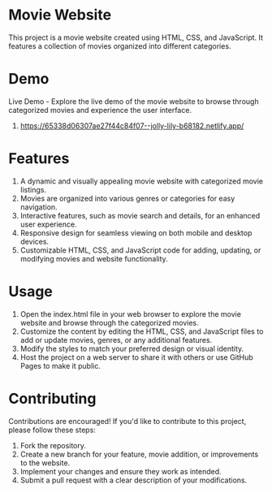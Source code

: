 # Movie Website

This project is a movie website created using HTML, CSS, and JavaScript. It features a collection of movies organized into different categories.

# Demo
Live Demo - Explore the live demo of the movie website to browse through categorized movies and experience the user interface.
1) https://65338d06307ae27f44c84f07--jolly-lily-b68182.netlify.app/

# Features

1) A dynamic and visually appealing movie website with categorized movie listings.
2) Movies are organized into various genres or categories for easy navigation.
3) Interactive features, such as movie search and details, for an enhanced user experience.
4) Responsive design for seamless viewing on both mobile and desktop devices.
5) Customizable HTML, CSS, and JavaScript code for adding, updating, or modifying movies and website functionality.

# Usage

1) Open the index.html file in your web browser to explore the movie website and browse through the categorized movies.
2) Customize the content by editing the HTML, CSS, and JavaScript files to add or update movies, genres, or any additional features.
3) Modify the styles to match your preferred design or visual identity.
4) Host the project on a web server to share it with others or use GitHub Pages to make it public.

# Contributing
Contributions are encouraged! If you'd like to contribute to this project, please follow these steps:

1) Fork the repository.
2) Create a new branch for your feature, movie addition, or improvements to the website.
3) Implement your changes and ensure they work as intended.
4) Submit a pull request with a clear description of your modifications.
